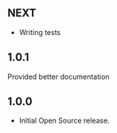 ## NEXT

* Writing tests

## 1.0.1

Provided better documentation

## 1.0.0

* Initial Open Source release.